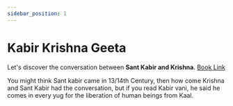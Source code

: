 ```yaml
---
sidebar_position: 1
---
```


# Kabir Krishna Geeta

Let's discover the conversation between **Sant Kabir and Krishna**. [Book Link](https://archive.org/details/in.ernet.dli.2015.540375/page/n1/mode/2up)

You might think Sant kabir came in 13/14th Century, then how come Krishna and Sant Kabir had the conversation, but if you read Kabir vani, he said he comes in every yug for the liberation of human beings from Kaal.